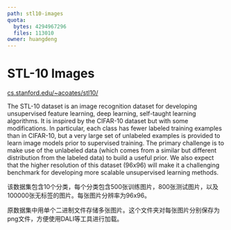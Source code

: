 ```yaml
---
path: stl10-images
quota:
  bytes: 4294967296
  files: 113010
owner: huangdeng
---
```


# STL-10 Images

<dataset-info/>

[cs.stanford.edu/~acoates/stl10/](https://cs.stanford.edu/~acoates/stl10/)

The STL-10 dataset is an image recognition dataset for developing unsupervised feature learning, deep learning, self-taught learning algorithms. It is inspired by the CIFAR-10 dataset but with some modifications. In particular, each class has fewer labeled training examples than in CIFAR-10, but a very large set of unlabeled examples is provided to learn image models prior to supervised training. The primary challenge is to make use of the unlabeled data (which comes from a similar but different distribution from the labeled data) to build a useful prior. We also expect that the higher resolution of this dataset (96x96) will make it a challenging benchmark for developing more scalable unsupervised learning methods.

该数据集包含10个分类，每个分类包含500张训练图片，800张测试图片，以及100000张无标签的图片。每张图片分辨率为96x96。

原数据集中用单个二进制文件存储多张图片。这个文件夹对每张图片分别保存为png文件，方便使用DALI等工具进行加载。
